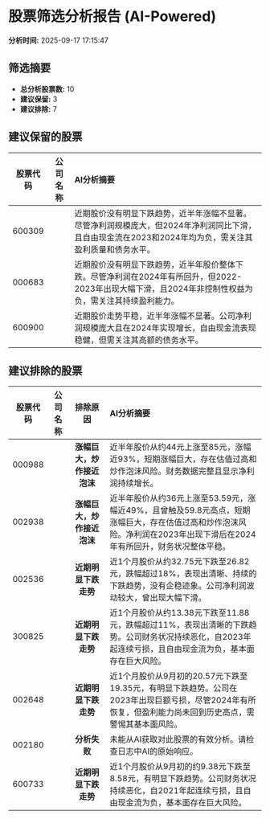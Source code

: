 # 股票筛选分析报告 (AI-Powered)

**分析时间:** 2025-09-17 17:15:47

## 筛选摘要

- **总分析股票数:** 10
- **建议保留:** 3
- **建议排除:** 7

## 建议保留的股票

| 股票代码 | 公司名称 | AI分析摘要 |
|:---:|:---:|:---|
| 600309 |  | 近期股价没有明显下跌趋势，近半年涨幅不显著。尽管净利润规模庞大，但2024年净利润同比下滑，且自由现金流在2023和2024年均为负，需关注其盈利质量和债务水平。 |
| 000683 |  | 近期股价没有明显下跌趋势，近半年股价整体下跌。尽管净利润在2024年有所回升，但2022-2023年出现大幅下滑，且2024年非控制性权益为负，需关注其持续盈利能力。 |
| 600900 |  | 近期股价走势平稳，近半年涨幅不显著。公司净利润规模庞大且在2024年实现增长，自由现金流表现稳健，但需关注其高额的债务水平。 |

## 建议排除的股票

| 股票代码 | 公司名称 | 排除原因 | AI分析摘要 |
|:---:|:---:|:---:|:---|
| 000988 |  | **涨幅巨大，炒作接近泡沫** | 近半年股价从约44元上涨至85元，涨幅近93%，短期涨幅巨大，存在估值过高和炒作泡沫风险。财务数据完整且显示净利润持续增长。 |
| 002938 |  | **涨幅巨大，炒作接近泡沫** | 近半年股价从约36元上涨至53.59元，涨幅近49%，且曾触及59.8元高点，短期涨幅巨大，存在估值过高和炒作泡沫风险。净利润在2023年出现下滑后在2024年有所回升，财务状况整体平稳。 |
| 002536 |  | **近期明显下跌走势** | 近1个月股价从约32.75元下跌至26.82元，跌幅超过18%，表现出清晰、持续的下跌趋势，没有企稳迹象。公司净利润波动较大，曾出现大幅下滑。 |
| 300825 |  | **近期明显下跌走势** | 近1个月股价从约13.38元下跌至11.88元，跌幅超过11%，表现出清晰的下跌趋势。公司财务状况持续恶化，自2023年起连续亏损，且自由现金流为负，基本面存在巨大风险。 |
| 002648 |  | **近期明显下跌走势** | 近1个月股价从9月初的20.57元下跌至19.35元，有明显下跌趋势。公司在2023年出现巨额亏损，尽管2024年有所恢复，但盈利能力尚未回到历史高点，需警惕其基本面风险。 |
| 002180 |  | **分析失败** | 未能从AI获取对此股票的有效分析。请检查日志中AI的原始响应。 |
| 600733 |  | **近期明显下跌走势** | 近1个月股价从9月初的约9.38元下跌至8.58元，有明显下跌趋势。公司财务状况持续恶化，自2021年起连续亏损，且自由现金流为负，基本面存在巨大风险。 |
